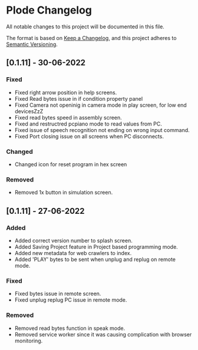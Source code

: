 # Plode Changelog

All notable changes to this project will be documented in this file.

The format is based on [Keep a Changelog](https://keepachangelog.com/en/1.0.0/),
and this project adheres to [Semantic Versioning](https://semver.org/spec/v2.0.0.html).

## [0.1.11] - 30-06-2022

### Fixed

- Fixed right arrow position in help screens.
- Fixed Read bytes issue in if condition property panel
- Fixed Camera not openinig in camera mode in play screen, for low end devicesZzZ
- Fixed read bytes speed in assembly screen.
- Fixed and restructred pcpiano mode to read values from PC.
- Fixed issue of speech recognition not ending on wrong input command.
- Fixed Port closing issue on all screens when PC disconnects.

### Changed

- Changed icon for reset program in hex screen

### Removed

- Removed 1x button in simulation screen.

## [0.1.11] - 27-06-2022

### Added

- Added correct version number to splash screen.
- Added Saving Project feature in Project based programming mode.
- Added new metadata for web crawlers to index.
- Added 'PLAY' bytes to be sent when unplug and replug on remote mode.

### Fixed

- Fixed bytes issue in remote screen.
- Fixed unplug replug PC issue in remote mode.

### Removed

- Removed read bytes function in speak mode.
- Removed service worker since it was causing complication with browser monitoring.
